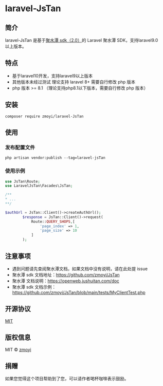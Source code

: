 # laravel-JsTan

## 简介

laravel-JsTan 是基于[聚水潭 sdk（2.0）](https://github.com/zmoyi/JsTan)的 Laravel 聚水潭 SDK，支持laravel9.0以上版本。

## 特点

- 基于laravel10开发，支持laravel9以上版本
- 其他版本未经过测试 理论支持 laravel 8+ 需要自行修改 php 版本
- php 版本 >= 8.1 （理论支持php8.1以下版本，需要自行修改 php 版本）

## 安装

```
composer require zmoyi/laravel-JsTan
```

## 使用

### 发布配置文件

```
php artisan vendor:publish --tag=laravel-jsTan
```

### 使用示例

```php
use JsTan\Route;
use LaravelJsTan\Facades\JsTan;

/**
* ...
**/

$authUrl = JsTan::Client()->createAuthUrl();
        $response = JsTan::Client()->request(
            Route::QUERY_SHOPS,[
                'page_index' => 1,
                'page_size' => 10
            ]
        );
```

## 注意事项
- 遇到问题请先查阅聚水潭文档，如果文档中没有说明，请在此处提 issue
- 聚水潭 sdk 文档地址：https://github.com/zmoyi/JsTan
- 聚水潭 文档说明：https://openweb.jushuitan.com/doc
- 聚水潭 sdk 文档示例：https://github.com/zmoyi/JsTan/blob/main/tests/MyClientTest.php

## 开源协议

[MIT]()
## 版权信息

MIT © [zmoyi](https://github.com/zmoyi)

## 捐赠
如果您觉得这个项目帮助到了您，可以请作者喝杯咖啡表示鼓励。
